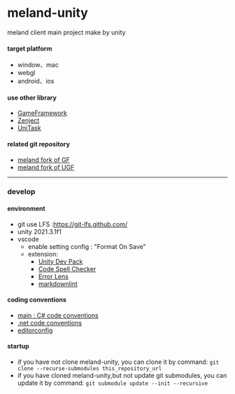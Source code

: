 # meland-unity

meland client main project make by unity  

#### target platform

- window、mac
- webgl
- android、ios

#### use other library

- [GameFramework](https://github.com/EllanJiang/GameFramework)
- [Zenject](https://github.com/modesttree/Zenject)
- [UniTask](https://github.com/Cysharp/UniTask)

#### related git repository

- [meland fork of GF](https://github.com/Meland-Inc/GameFramework)
- [meland fork of UGF](https://github.com/Meland-Inc/UnityGameFramework)

---

### develop

#### environment

- git use LFS :<https://git-lfs.github.com/>
- unity 2021.3.1f1
- vscode
  - enable setting config : "Format On Save"
  - extension:
    - [Unity Dev Pack](https://marketplace.visualstudio.com/items?itemName=fabriciohod.unity-dev-pack)
    - [Code Spell Checker](https://marketplace.visualstudio.com/items?itemName=streetsidesoftware.code-spell-checker)
    - [Error Lens](https://marketplace.visualstudio.com/items?itemName=usernamehw.errorlens)
    - [markdownlint](https://marketplace.visualstudio.com/items?itemName=DavidAnson.vscode-markdownlint)

#### coding conventions

- [main : C# code conventions](https://docs.microsoft.com/zh-cn/dotnet/csharp/fundamentals/coding-style/coding-conventions)
- [.net code conventions](https://github.com/dotnet/runtime/blob/main/docs/coding-guidelines/coding-style.md?plain=1)
- [editorconfig](/.editorconfig)

#### startup

- if you have not clone meland-unity, you can clone it by command:  ```git clone --recurse-submodules this_repository_url```
- if you have cloned meland-unity,but not update git submodules, you can update it by command:  ```git submodule update --init --recursive```
